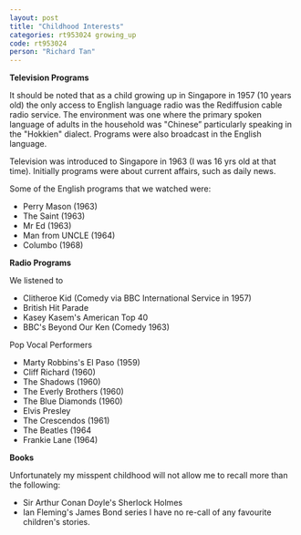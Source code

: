 ```yaml
---
layout: post
title: "Childhood Interests"
categories: rt953024 growing_up
code: rt953024
person: "Richard Tan"
---
```


**Television Programs**

It should be noted that as a child growing up in Singapore in 1957 (10 years old) the only access to English language radio was the Rediffusion cable radio service. The environment was one where the primary spoken language of adults in the household was "Chinese” particularly speaking in the "Hokkien" dialect. Programs were also broadcast in the English language.

Television was introduced to Singapore in 1963 (I was 16 yrs old at that time). Initially programs were about current affairs, such as daily news. 

Some of the English programs that we watched were:
* Perry Mason (1963)
* The Saint (1963)
* Mr Ed (1963)
* Man from UNCLE (1964)
* Columbo (1968)

**Radio Programs**

We listened to 
* Clitheroe Kid (Comedy via BBC International Service in 1957)
* British Hit Parade
* Kasey Kasem's American Top 40
* BBC's Beyond Our Ken (Comedy 1963)

Pop Vocal Performers
* Marty Robbins's El Paso (1959)
* Cliff Richard (1960)
* The Shadows (1960)
* The Everly Brothers (1960)
* The Blue Diamonds (1960)
* Elvis Presley
* The Crescendos (1961)
* The Beatles (1964
* Frankie Lane (1964)

**Books**

Unfortunately my misspent childhood will not allow me to recall more than the following:
* Sir Arthur Conan Doyle's Sherlock Holmes
* Ian Fleming's James Bond series
I have no re-call of any favourite children's stories.
